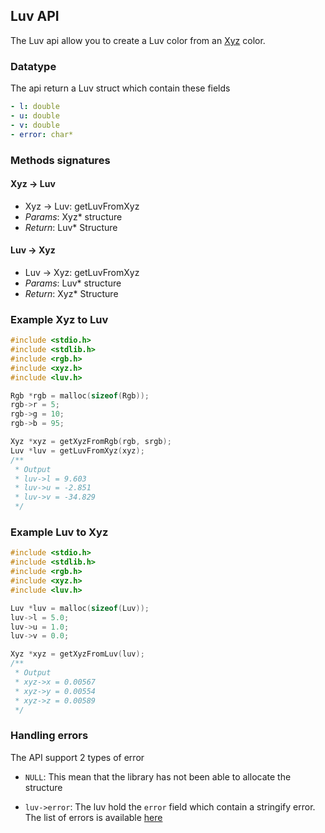 ## Luv API

The Luv api allow you to create a Luv color from an [Xyz](xyz.md) color.

### Datatype

The api return a Luv struct which contain these fields

```yaml
- l: double
- u: double
- v: double
- error: char*
```

### Methods signatures

#### Xyz -> Luv

- Xyz -> Luv: getLuvFromXyz
- *Params*: Xyz* structure
- *Return*: Luv* Structure

#### Luv -> Xyz

- Luv -> Xyz: getLuvFromXyz
- *Params*: Luv* structure
- *Return*: Xyz* Structure

### Example Xyz to Luv

```c
#include <stdio.h>
#include <stdlib.h>
#include <rgb.h>
#include <xyz.h>
#include <luv.h>

Rgb *rgb = malloc(sizeof(Rgb));
rgb->r = 5;
rgb->g = 10;
rgb->b = 95;

Xyz *xyz = getXyzFromRgb(rgb, srgb);
Luv *luv = getLuvFromXyz(xyz);
/**
 * Output
 * luv->l = 9.603
 * luv->u = -2.851
 * luv->v = -34.829
 */
```

### Example Luv to Xyz

```c
#include <stdio.h>
#include <stdlib.h>
#include <rgb.h>
#include <xyz.h>
#include <luv.h>

Luv *luv = malloc(sizeof(Luv));
luv->l = 5.0;
luv->u = 1.0;
luv->v = 0.0;

Xyz *xyz = getXyzFromLuv(luv);
/**
 * Output
 * xyz->x = 0.00567
 * xyz->y = 0.00554
 * xyz->z = 0.00589
 */
```

### Handling errors

The API support 2 types of error

- ```NULL```: This mean that the library has not been able to allocate the structure

- ```luv->error```: The luv hold the ```error``` field which contain a stringify error. The list of errors is available [here](../errors.md)